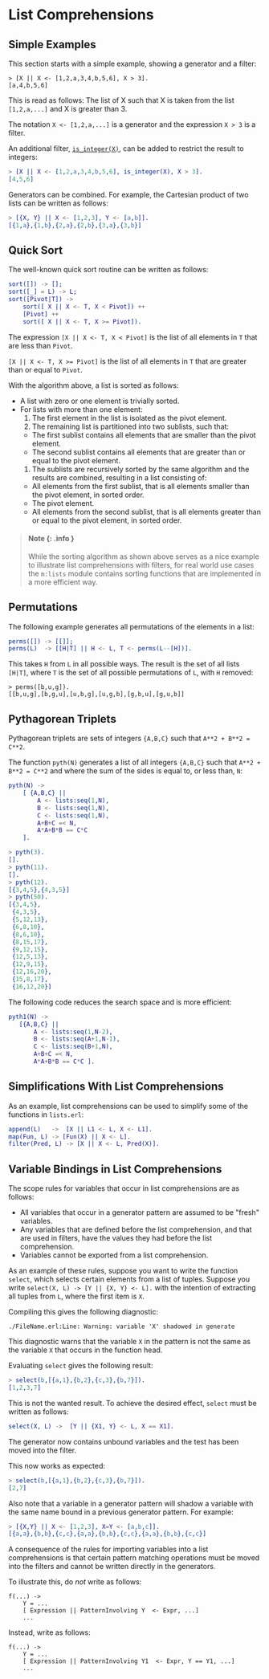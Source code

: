 <!--
%CopyrightBegin%

Copyright Ericsson AB 2023-2024. All Rights Reserved.

Licensed under the Apache License, Version 2.0 (the "License");
you may not use this file except in compliance with the License.
You may obtain a copy of the License at

    http://www.apache.org/licenses/LICENSE-2.0

Unless required by applicable law or agreed to in writing, software
distributed under the License is distributed on an "AS IS" BASIS,
WITHOUT WARRANTIES OR CONDITIONS OF ANY KIND, either express or implied.
See the License for the specific language governing permissions and
limitations under the License.

%CopyrightEnd%
-->
# List Comprehensions

## Simple Examples

This section starts with a simple example, showing a generator and a filter:

```text
> [X || X <- [1,2,a,3,4,b,5,6], X > 3].
[a,4,b,5,6]
```

This is read as follows: The list of X such that X is taken from the list
`[1,2,a,...]` and X is greater than 3.

The notation `X <- [1,2,a,...]` is a generator and the expression `X > 3` is a
filter.

An additional filter, [`is_integer(X)`](`is_integer/1`), can be added to
restrict the result to integers:

```erlang
> [X || X <- [1,2,a,3,4,b,5,6], is_integer(X), X > 3].
[4,5,6]
```

Generators can be combined. For example, the Cartesian product of two lists can
be written as follows:

```erlang
> [{X, Y} || X <- [1,2,3], Y <- [a,b]].
[{1,a},{1,b},{2,a},{2,b},{3,a},{3,b}]
```

## Quick Sort

The well-known quick sort routine can be written as follows:

```erlang
sort([]) -> [];
sort([_] = L) -> L;
sort([Pivot|T]) ->
    sort([ X || X <- T, X < Pivot]) ++
    [Pivot] ++
    sort([ X || X <- T, X >= Pivot]).
```

The expression `[X || X <- T, X < Pivot]` is the list of all elements in `T`
that are less than `Pivot`.

`[X || X <- T, X >= Pivot]` is the list of all elements in `T` that are greater
than or equal to `Pivot`.

With the algorithm above, a list is sorted as follows:

- A list with zero or one element is trivially sorted.
- For lists with more than one element:
  1. The first element in the list is isolated as the pivot element.
  1. The remaining list is partitioned into two sublists, such that:
  - The first sublist contains all elements that are smaller than the pivot
    element.
  - The second sublist contains all elements that are greater than or equal to
    the pivot element.
  1. The sublists are recursively sorted by the same algorithm and the results
     are combined, resulting in a list consisting of:
  - All elements from the first sublist, that is all elements smaller than the
    pivot element, in sorted order.
  - The pivot element.
  - All elements from the second sublist, that is all elements greater than or
    equal to the pivot element, in sorted order.

> #### Note {: .info }
>
> While the sorting algorithm as shown above serves as a nice example to
> illustrate list comprehensions with filters, for real world use cases the
> `m:lists` module contains sorting functions that are implemented in a more
> efficient way.

## Permutations

The following example generates all permutations of the elements in a list:

```erlang
perms([]) -> [[]];
perms(L)  -> [[H|T] || H <- L, T <- perms(L--[H])].
```

This takes `H` from `L` in all possible ways. The result is the set of all lists
`[H|T]`, where `T` is the set of all possible permutations of `L`, with `H`
removed:

```text
> perms([b,u,g]).
[[b,u,g],[b,g,u],[u,b,g],[u,g,b],[g,b,u],[g,u,b]]
```

## Pythagorean Triplets

Pythagorean triplets are sets of integers `{A,B,C}` such that
`A**2 + B**2 = C**2`.

The function `pyth(N)` generates a list of all integers `{A,B,C}` such that
`A**2 + B**2 = C**2` and where the sum of the sides is equal to, or less than,
`N`:

```erlang
pyth(N) ->
    [ {A,B,C} ||
        A <- lists:seq(1,N),
        B <- lists:seq(1,N),
        C <- lists:seq(1,N),
        A+B+C =< N,
        A*A+B*B == C*C
    ].
```

```erlang
> pyth(3).
[].
> pyth(11).
[].
> pyth(12).
[{3,4,5},{4,3,5}]
> pyth(50).
[{3,4,5},
 {4,3,5},
 {5,12,13},
 {6,8,10},
 {8,6,10},
 {8,15,17},
 {9,12,15},
 {12,5,13},
 {12,9,15},
 {12,16,20},
 {15,8,17},
 {16,12,20}]
```

The following code reduces the search space and is more efficient:

```erlang
pyth1(N) ->
   [{A,B,C} ||
       A <- lists:seq(1,N-2),
       B <- lists:seq(A+1,N-1),
       C <- lists:seq(B+1,N),
       A+B+C =< N,
       A*A+B*B == C*C ].
```

## Simplifications With List Comprehensions

As an example, list comprehensions can be used to simplify some of the functions
in `lists.erl`:

```erlang
append(L)   ->  [X || L1 <- L, X <- L1].
map(Fun, L) -> [Fun(X) || X <- L].
filter(Pred, L) -> [X || X <- L, Pred(X)].
```

## Variable Bindings in List Comprehensions

The scope rules for variables that occur in list comprehensions are as follows:

- All variables that occur in a generator pattern are assumed to be "fresh"
  variables.
- Any variables that are defined before the list comprehension, and that are
  used in filters, have the values they had before the list comprehension.
- Variables cannot be exported from a list comprehension.

As an example of these rules, suppose you want to write the function `select`,
which selects certain elements from a list of tuples. Suppose you write
`select(X, L) -> [Y || {X, Y} <- L].` with the intention of extracting all
tuples from `L`, where the first item is `X`.

Compiling this gives the following diagnostic:

```text
./FileName.erl:Line: Warning: variable 'X' shadowed in generate
```

This diagnostic warns that the variable `X` in the pattern is not the same as
the variable `X` that occurs in the function head.

Evaluating `select` gives the following result:

```erlang
> select(b,[{a,1},{b,2},{c,3},{b,7}]).
[1,2,3,7]
```

This is not the wanted result. To achieve the desired effect, `select` must be
written as follows:

```erlang
select(X, L) ->  [Y || {X1, Y} <- L, X == X1].
```

The generator now contains unbound variables and the test has been moved into
the filter.

This now works as expected:

```erlang
> select(b,[{a,1},{b,2},{c,3},{b,7}]).
[2,7]
```

Also note that a variable in a generator pattern will shadow a variable with the
same name bound in a previous generator pattern. For example:

```erlang
> [{X,Y} || X <- [1,2,3], X=Y <- [a,b,c]].
[{a,a},{b,b},{c,c},{a,a},{b,b},{c,c},{a,a},{b,b},{c,c}]
```

A consequence of the rules for importing variables into a list comprehensions is
that certain pattern matching operations must be moved into the filters and
cannot be written directly in the generators.

To illustrate this, do _not_ write as follows:

```text
f(...) ->
    Y = ...
    [ Expression || PatternInvolving Y  <- Expr, ...]
    ...
```

Instead, write as follows:

```text
f(...) ->
    Y = ...
    [ Expression || PatternInvolving Y1  <- Expr, Y == Y1, ...]
    ...
```
